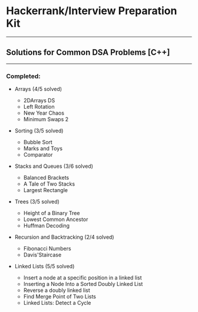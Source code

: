 # Hackerrank/Interview Preparation Kit
---
## Solutions for Common DSA Problems [C++]
---
### Completed:

* Arrays (4/5 solved)
  * 2DArrays DS
  * Left Rotation
  * New Year Chaos
  * Minimum Swaps 2

* Sorting (3/5 solved)
  * Bubble Sort
  * Marks and Toys
  * Comparator
  
* Stacks and Queues (3/6 solved)
  * Balanced Brackets
  * A Tale of Two Stacks
  * Largest Rectangle
  
* Trees (3/5 solved)
  * Height of a Binary Tree
  * Lowest Common Ancestor
  * Huffman Decoding
  
* Recursion and Backtracking (2/4 solved)
  * Fibonacci Numbers
  * Davis'Staircase
  
* Linked Lists (5/5 solved)
  * Insert a node at a specific position in a linked list
  * Inserting a Node Into a Sorted Doubly Linked List
  * Reverse a doubly linked list
  * Find Merge Point of Two Lists
  * Linked Lists: Detect a Cycle
